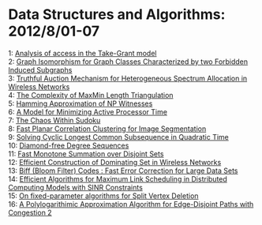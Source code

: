 # Data Structures and Algorithms: 2012/8/01-07  
1: [Analysis of access in the Take-Grant model](https://doi.org/10.48550/arXiv.1208.0108)  
2: [Graph Isomorphism for Graph Classes Characterized by two Forbidden  Induced Subgraphs](https://doi.org/10.48550/arXiv.1208.0142)  
3: [Truthful Auction Mechanism for Heterogeneous Spectrum Allocation in  Wireless Networks](https://doi.org/10.48550/arXiv.1208.0144)  
4: [The Complexity of MaxMin Length Triangulation](https://doi.org/10.48550/arXiv.1208.0202)  
5: [Hamming Approximation of NP Witnesses](https://doi.org/10.48550/arXiv.1208.0257)  
6: [A Model for Minimizing Active Processor Time](https://doi.org/10.48550/arXiv.1208.0312)  
7: [The Chaos Within Sudoku](https://doi.org/10.48550/arXiv.1208.0370)  
8: [Fast Planar Correlation Clustering for Image Segmentation](https://doi.org/10.48550/arXiv.1208.0378)  
9: [Solving Cyclic Longest Common Subsequence in Quadratic Time](https://doi.org/10.48550/arXiv.1208.0396)  
10: [Diamond-free Degree Sequences](https://doi.org/10.48550/arXiv.1208.0460)  
11: [Fast Monotone Summation over Disjoint Sets](https://doi.org/10.48550/arXiv.1208.0554)  
12: [Efficient Construction of Dominating Set in Wireless Networks](https://doi.org/10.48550/arXiv.1208.5738)  
13: [Biff (Bloom Filter) Codes : Fast Error Correction for Large Data Sets](https://doi.org/10.48550/arXiv.1208.0798)  
14: [Efficient Algorithms for Maximum Link Scheduling in Distributed  Computing Models with SINR Constraints](https://doi.org/10.48550/arXiv.1208.0811)  
15: [On fixed-parameter algorithms for Split Vertex Deletion](https://doi.org/10.48550/arXiv.1208.1248)  
16: [A Polylogarithimic Approximation Algorithm for Edge-Disjoint Paths with  Congestion 2](https://doi.org/10.48550/arXiv.1208.1272)  